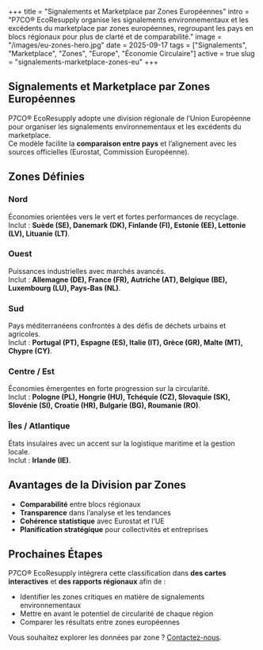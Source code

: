 +++
title = "Signalements et Marketplace par Zones Européennes"
intro = "P7CO® EcoResupply organise les signalements environnementaux et les excédents du marketplace par zones européennes, regroupant les pays en blocs régionaux pour plus de clarté et de comparabilité."
image = "/images/eu-zones-hero.jpg"
date = 2025-09-17
tags = ["Signalements", "Marketplace", "Zones", "Europe", "Économie Circulaire"]
active = true
slug = "signalements-marketplace-zones-eu"
+++

## Signalements et Marketplace par Zones Européennes

P7CO® EcoResupply adopte une division régionale de l’Union Européenne pour organiser les signalements environnementaux et les excédents du marketplace.  
Ce modèle facilite la **comparaison entre pays** et l’alignement avec les sources officielles (Eurostat, Commission Européenne).

## Zones Définies

### Nord
Économies orientées vers le vert et fortes performances de recyclage.  
Inclut : **Suède (SE), Danemark (DK), Finlande (FI), Estonie (EE), Lettonie (LV), Lituanie (LT)**.

### Ouest
Puissances industrielles avec marchés avancés.  
Inclut : **Allemagne (DE), France (FR), Autriche (AT), Belgique (BE), Luxembourg (LU), Pays-Bas (NL)**.

### Sud
Pays méditerranéens confrontés à des défis de déchets urbains et agricoles.  
Inclut : **Portugal (PT), Espagne (ES), Italie (IT), Grèce (GR), Malte (MT), Chypre (CY)**.

### Centre / Est
Économies émergentes en forte progression sur la circularité.  
Inclut : **Pologne (PL), Hongrie (HU), Tchéquie (CZ), Slovaquie (SK), Slovénie (SI), Croatie (HR), Bulgarie (BG), Roumanie (RO)**.

### Îles / Atlantique
États insulaires avec un accent sur la logistique maritime et la gestion locale.  
Inclut : **Irlande (IE)**.

## Avantages de la Division par Zones

- **Comparabilité** entre blocs régionaux  
- **Transparence** dans l’analyse et les tendances  
- **Cohérence statistique** avec Eurostat et l’UE  
- **Planification stratégique** pour collectivités et entreprises  

## Prochaines Étapes

P7CO® EcoResupply intégrera cette classification dans **des cartes interactives** et **des rapports régionaux** afin de :

- Identifier les zones critiques en matière de signalements environnementaux  
- Mettre en avant le potentiel de circularité de chaque région  
- Comparer les résultats entre zones européennes  

Vous souhaitez explorer les données par zone ? [Contactez-nous](/fr/home/contact).
